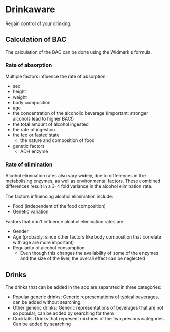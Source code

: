 # Drinkaware

Regain control of your drinking.

## Calculation of BAC

The calculation of the BAC can be done using the Widmark's formula.

### Rate of absorption

Multiple factors influence the rate of absorption:

- sex
- height
- weight
- body composition
- age
- the concentration of the alcoholic beverage (important: stronger alcohols lead to higher BAC!)
- the total amount of alcohol ingested
- the rate of ingestion
- the fed or fasted state
  - the nature and composition of food
- genetic factors
  - ADH enzyme

### Rate of elimination

Alcohol elimination rates also vary widely, due to differences in the metabolising enzymes, as well as environmental factors. 
These combined differences result in a 3-4 fold variance in the alcohol elimination rate. 

The factors influencing alcohol eliminiation include:

- Food (independent of the food composition)
- Genetic variation

Factors that don't influence alcohol elimination rates are:

- Gender
- Age (probably, since other factors like body composition that correlate with age are more important)
- Regularity of alcohol consumption
  - Even though this changes the availability of some of the enzymes and the size of the liver, the overall effect can be neglected 

## Drinks

The drinks that can be added in the app are separated in three categories:

- Popular generic drinks: Generic representations of typical beverages, can be added without searching. 
- Other generic drinks: Generic representations of beverages that are not so popular, can be added by searching for them
- Cocktails: Drinks that represent mixtures of the two previous categories. Can be added by searching